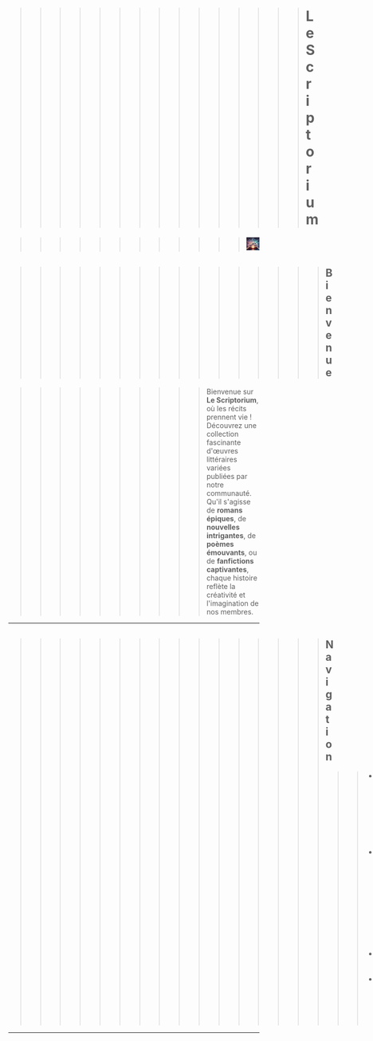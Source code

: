 
>>>>>>>>>>>>>>> # Le Scriptorium

>>>>>>>>>>>> ![Texte alternatif](assets/files/image2.jpg)


>>>>>>>>>>>>>>>> ## Bienvenue

>>>>>>>>>> Bienvenue sur **Le Scriptorium**, où les récits prennent vie ! Découvrez une collection fascinante d'œuvres littéraires variées publiées par notre communauté. Qu'il s'agisse de **romans épiques**, de **nouvelles intrigantes**, de **poèmes émouvants**, ou de **fanfictions captivantes**, chaque histoire reflète la créativité et l'imagination de nos membres.

---

>>>>>>>>>>>>>>>> ## Navigation
>>>>>>>>>>>>>>>>>> - [Histoires](histoires.md)
>>>>>>>>>>>>>>>>>> - [Inscriptions](inscriptions.md)
>>>>>>>>>>>>>>>>>> - [FAQ](faq.md)
>>>>>>>>>>>>>>>>>> - [Charte](charte.md)

---
